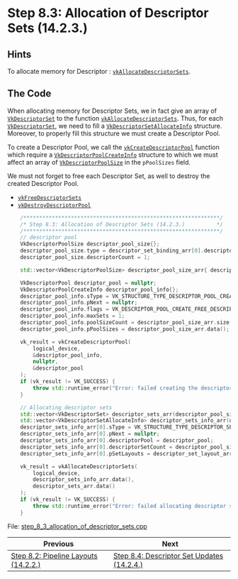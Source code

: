 # **Step 8.3: Allocation of Descriptor Sets (14.2.3.)**
## **Hints**
To allocate memory for Descriptor : [`vkAllocateDescriptorSets`](https://registry.khronos.org/vulkan/specs/1.3-extensions/html/chap14.html#vkAllocateDescriptorSets). 

## **The Code**
When allocating memory for Descriptor Sets, we in fact give an array of [`VkDescriptorSet`]() to the function [`vkAllocateDescriptorSets`](https://registry.khronos.org/vulkan/specs/1.3-extensions/html/chap14.html#vkAllocateDescriptorSets). Thus, for each [`VkDescriptorSet`](https://registry.khronos.org/vulkan/specs/1.3-extensions/html/chap14.html#VkDescriptorSet), we need to fill a [`VkDescriptorSetAllocateInfo`](https://registry.khronos.org/vulkan/specs/1.3-extensions/html/chap14.html#VkDescriptorSetAllocateInfo) structure. Moreover, to properly fill this structure we must create a Descriptor Pool.

To create a Descriptor Pool, we call the [`vkCreateDescriptorPool`](https://registry.khronos.org/vulkan/specs/1.3-extensions/html/chap14.html#vkCreateDescriptorPool) function which require a [`VkDescriptorPoolCreateInfo`](https://registry.khronos.org/vulkan/specs/1.3-extensions/html/chap14.html#VkDescriptorPoolCreateInfo) structure to which we must affect an array of [`VkDescriptorPoolSize`](https://registry.khronos.org/vulkan/specs/1.3-extensions/html/chap14.html#VkDescriptorPoolSize) in the `pPoolSizes` field.

We must not forget to free each Descriptor Set, as well to destroy the created Descriptor Pool.
 - [`vkFreeDescriptorSets`](https://registry.khronos.org/vulkan/specs/1.3-extensions/html/chap14.html#vkFreeDescriptorSets) 
 - [`vkDestroyDescriptorPool`](https://registry.khronos.org/vulkan/specs/1.3-extensions/html/chap14.html#vkDestroyDescriptorPool)

```C++
    /**************************************************************/
	/* Step 8.3: Allocation of Descriptor Sets (14.2.3.)          */
	/**************************************************************/
	// descriptor pool
	VkDescriptorPoolSize descriptor_pool_size{};
	descriptor_pool_size.type = descriptor_set_binding_arr[0].descriptorType;
	descriptor_pool_size.descriptorCount = 1;

	std::vector<VkDescriptorPoolSize> descriptor_pool_size_arr{ descriptor_pool_size };

	VkDescriptorPool descriptor_pool = nullptr;
	VkDescriptorPoolCreateInfo descriptor_pool_info{};
	descriptor_pool_info.sType = VK_STRUCTURE_TYPE_DESCRIPTOR_POOL_CREATE_INFO;
	descriptor_pool_info.pNext = nullptr;
	descriptor_pool_info.flags = VK_DESCRIPTOR_POOL_CREATE_FREE_DESCRIPTOR_SET_BIT;
	descriptor_pool_info.maxSets = 1;
	descriptor_pool_info.poolSizeCount = descriptor_pool_size_arr.size();
	descriptor_pool_info.pPoolSizes = descriptor_pool_size_arr.data();

	vk_result = vkCreateDescriptorPool(
		logical_device,
		&descriptor_pool_info,
		nullptr,
		&descriptor_pool
	);
	if (vk_result != VK_SUCCESS) {
		throw std::runtime_error("Error: failed creating the descriptor pool.");
	}

	// Allocating descriptor sets
	std::vector<VkDescriptorSet> descriptor_sets_arr(descriptor_pool_size_arr.size());
	std::vector<VkDescriptorSetAllocateInfo> descriptor_sets_info_arr(descriptor_pool_size_arr.size());
	descriptor_sets_info_arr[0].sType = VK_STRUCTURE_TYPE_DESCRIPTOR_SET_ALLOCATE_INFO;
	descriptor_sets_info_arr[0].pNext = nullptr;
	descriptor_sets_info_arr[0].descriptorPool = descriptor_pool;
	descriptor_sets_info_arr[0].descriptorSetCount = descriptor_pool_size_arr.size();
	descriptor_sets_info_arr[0].pSetLayouts = descriptor_set_layout_arr.data();

	vk_result = vkAllocateDescriptorSets(
		logical_device,
		descriptor_sets_info_arr.data(),
		descriptor_sets_arr.data()
	);
	if (vk_result != VK_SUCCESS) {
		throw std::runtime_error("Error: failed allocating descriptor sets.");
	}
```

File: [step_8_3_allocation_of_descriptor_sets.cpp](../Code/step_8_3_allocation_of_descriptor_sets.cpp)

| Previous | Next |
|---|---|
| [Step 8.2: Pipeline Layouts (14.2.2.)](pipeline_layouts.md) | [Step 8.4: Descriptor Set Updates (14.2.4.)](descriptor_set_updates.md) |

